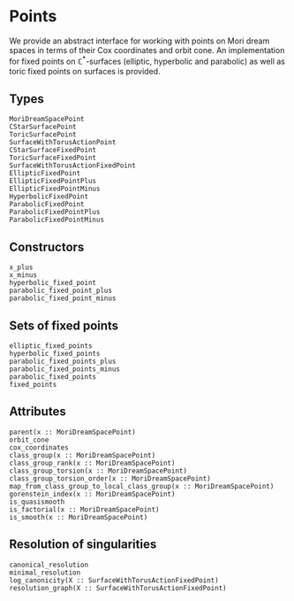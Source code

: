 # Points

We provide an abstract interface for working with points on Mori dream spaces
in terms of their Cox coordinates and orbit cone. An implementation for fixed
points on $\mathbb{C}^*$-surfaces (elliptic, hyperbolic and parabolic) as well
as toric fixed points on surfaces is provided.

## Types

```@docs
MoriDreamSpacePoint
CStarSurfacePoint
ToricSurfacePoint
SurfaceWithTorusActionPoint
CStarSurfaceFixedPoint
ToricSurfaceFixedPoint
SurfaceWithTorusActionFixedPoint
EllipticFixedPoint
EllipticFixedPointPlus
EllipticFixedPointMinus
HyperbolicFixedPoint
ParabolicFixedPoint
ParabolicFixedPointPlus
ParabolicFixedPointMinus
```

## Constructors

```@docs
x_plus
x_minus
hyperbolic_fixed_point
parabolic_fixed_point_plus
parabolic_fixed_point_minus
```

## Sets of fixed points

```@docs
elliptic_fixed_points
hyperbolic_fixed_points
parabolic_fixed_points_plus
parabolic_fixed_points_minus
parabolic_fixed_points
fixed_points
```

## Attributes

```@docs
parent(x :: MoriDreamSpacePoint)
orbit_cone
cox_coordinates
class_group(x :: MoriDreamSpacePoint)
class_group_rank(x :: MoriDreamSpacePoint)
class_group_torsion(x :: MoriDreamSpacePoint)
class_group_torsion_order(x :: MoriDreamSpacePoint)
map_from_class_group_to_local_class_group(x :: MoriDreamSpacePoint)
gorenstein_index(x :: MoriDreamSpacePoint)
is_quasismooth
is_factorial(x :: MoriDreamSpacePoint)
is_smooth(x :: MoriDreamSpacePoint)
```

## Resolution of singularities

```@docs
canonical_resolution
minimal_resolution
log_canonicity(X :: SurfaceWithTorusActionFixedPoint)
resolution_graph(X :: SurfaceWithTorusActionFixedPoint)
```
